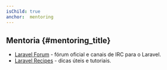 ```yaml
---
isChild: true
anchor:  mentoring
---
```


## Mentoria {#mentoring_title}

* [Laravel Forum](http://laravel.io/forum) - fórum oficial e canais de IRC para o Laravel.
* [Laravel Recipes](http://laravel-recipes.com/) - dicas úteis e tutoriais.